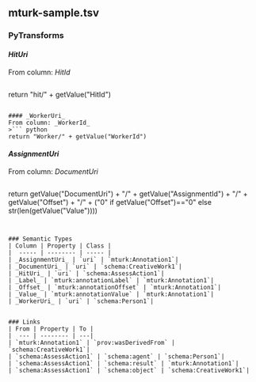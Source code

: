 ## mturk-sample.tsv

### PyTransforms
#### _HitUri_
From column: _HitId_
>``` python
return "hit/" + getValue("HitId")
```

#### _WorkerUri_
From column: _WorkerId_
>``` python
return "Worker/" + getValue("WorkerId")
```

#### _AssignmentUri_
From column: _DocumentUri_
>``` python
return getValue("DocumentUri") + "/" + getValue("AssignmentId") + "/" + getValue("Offset") + "/" + ("0" if getValue("Offset")=="0" else str(len(getValue("Value"))))
```


### Semantic Types
| Column | Property | Class |
|  ----- | -------- | ----- |
| _AssignmentUri_ | `uri` | `mturk:Annotation1`|
| _DocumentUri_ | `uri` | `schema:CreativeWork1`|
| _HitUri_ | `uri` | `schema:AssessAction1`|
| _Label_ | `mturk:annotationLabel` | `mturk:Annotation1`|
| _Offset_ | `mturk:annotationOffset` | `mturk:Annotation1`|
| _Value_ | `mturk:annotationValue` | `mturk:Annotation1`|
| _WorkerUri_ | `uri` | `schema:Person1`|


### Links
| From | Property | To |
|  --- | -------- | ---|
| `mturk:Annotation1` | `prov:wasDerivedFrom` | `schema:CreativeWork1`|
| `schema:AssessAction1` | `schema:agent` | `schema:Person1`|
| `schema:AssessAction1` | `schema:result` | `mturk:Annotation1`|
| `schema:AssessAction1` | `schema:object` | `schema:CreativeWork1`|
